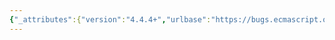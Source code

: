 ```yaml
---
{"_attributes":{"version":"4.4.4+","urlbase":"https://bugs.ecmascript.org/","maintainer":"dherman@mozilla.com"},"bug":{"bug_id":1319,"creation_ts":"2013-03-15 16:47:00 -0700","short_desc":"9.3.6: missing \"with\"","delta_ts":"2013-05-14 18:13:42 -0700","product":"Draft for 6th Edition","component":"editorial issue","version":"Rev 14: March 8, 2013 Draft","rep_platform":"All","op_sys":"All","bug_status":"RESOLVED","resolution":"FIXED","priority":"Normal","bug_severity":"minor","everconfirmed":true,"reporter":{"uid":"jmdyck","name":"Michael Dyck"},"assigned_to":{"uid":"allen","name":"Allen Wirfs-Brock"},"long_desc":[{"commentid":3461,"comment_count":0,"who":{"uid":"jmdyck","name":"Michael Dyck"},"bug_when":"2013-03-15 16:47:47 -0700","thetext":"In 9.3.6 \"HasProperty (O, P)\",\nstep 3 says:\n    ... calling the [[HasProperty]] internal method of O argument P.\n\nInsert \"with\" before \"argument\"."},{"commentid":3786,"comment_count":1,"who":{"uid":"allen","name":"Allen Wirfs-Brock"},"bug_when":"2013-05-12 15:03:25 -0700","thetext":"fixed in rev15 editor's draft"},{"commentid":3936,"comment_count":2,"who":{"uid":"allen","name":"Allen Wirfs-Brock"},"bug_when":"2013-05-14 18:13:42 -0700","thetext":"resolved in rev 15, May 14, 2013 draft"}]}}
---
```

